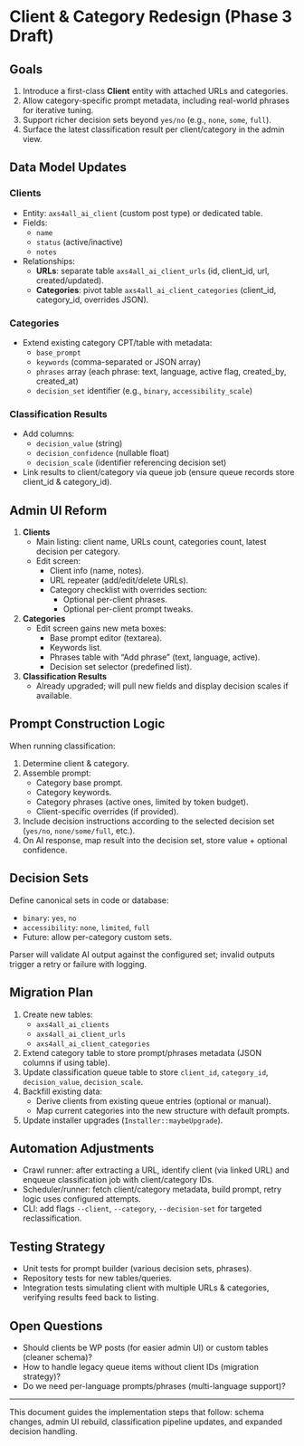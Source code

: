 # Client & Category Redesign (Phase 3 Draft)

## Goals
1. Introduce a first-class **Client** entity with attached URLs and categories.
2. Allow category-specific prompt metadata, including real-world phrases for iterative tuning.
3. Support richer decision sets beyond `yes/no` (e.g., `none`, `some`, `full`).
4. Surface the latest classification result per client/category in the admin view.

## Data Model Updates

### Clients
- Entity: `axs4all_ai_client` (custom post type) or dedicated table.
- Fields:
  - `name`
  - `status` (active/inactive)
  - `notes`
- Relationships:
  - **URLs**: separate table `axs4all_ai_client_urls` (id, client_id, url, created/updated).
  - **Categories**: pivot table `axs4all_ai_client_categories` (client_id, category_id, overrides JSON).

### Categories
- Extend existing category CPT/table with metadata:
  - `base_prompt`
  - `keywords` (comma-separated or JSON array)
  - `phrases` array (each phrase: text, language, active flag, created_by, created_at)
  - `decision_set` identifier (e.g., `binary`, `accessibility_scale`)

### Classification Results
- Add columns:
  - `decision_value` (string)
  - `decision_confidence` (nullable float)
  - `decision_scale` (identifier referencing decision set)
- Link results to client/category via queue job (ensure queue records store client_id & category_id).

## Admin UI Reform
1. **Clients**
   - Main listing: client name, URLs count, categories count, latest decision per category.
   - Edit screen:
     - Client info (name, notes).
     - URL repeater (add/edit/delete URLs).
     - Category checklist with overrides section:
       - Optional per-client phrases.
       - Optional per-client prompt tweaks.
2. **Categories**
   - Edit screen gains new meta boxes:
     - Base prompt editor (textarea).
     - Keywords list.
     - Phrases table with “Add phrase” (text, language, active).
     - Decision set selector (predefined list).
3. **Classification Results**
   - Already upgraded; will pull new fields and display decision scales if available.

## Prompt Construction Logic
When running classification:
1. Determine client & category.
2. Assemble prompt:
   - Category base prompt.
   - Category keywords.
   - Category phrases (active ones, limited by token budget).
   - Client-specific overrides (if provided).
3. Include decision instructions according to the selected decision set (`yes/no`, `none/some/full`, etc.).
4. On AI response, map result into the decision set, store value + optional confidence.

## Decision Sets
Define canonical sets in code or database:
- `binary`: `yes`, `no`
- `accessibility`: `none`, `limited`, `full`
- Future: allow per-category custom sets.

Parser will validate AI output against the configured set; invalid outputs trigger a retry or failure with logging.

## Migration Plan
1. Create new tables:
   - `axs4all_ai_clients`
   - `axs4all_ai_client_urls`
   - `axs4all_ai_client_categories`
2. Extend category table to store prompt/phrases metadata (JSON columns if using table).
3. Update classification queue table to store `client_id`, `category_id`, `decision_value`, `decision_scale`.
4. Backfill existing data:
   - Derive clients from existing queue entries (optional or manual).
   - Map current categories into the new structure with default prompts.
5. Update installer upgrades (`Installer::maybeUpgrade`).

## Automation Adjustments
- Crawl runner: after extracting a URL, identify client (via linked URL) and enqueue classification job with client/category IDs.
- Scheduler/runner: fetch client/category metadata, build prompt, retry logic uses configured attempts.
- CLI: add flags `--client`, `--category`, `--decision-set` for targeted reclassification.

## Testing Strategy
- Unit tests for prompt builder (various decision sets, phrases).
- Repository tests for new tables/queries.
- Integration tests simulating client with multiple URLs & categories, verifying results feed back to listing.

## Open Questions
- Should clients be WP posts (for easier admin UI) or custom tables (cleaner schema)?
- How to handle legacy queue items without client IDs (migration strategy)?
- Do we need per-language prompts/phrases (multi-language support)?

---
This document guides the implementation steps that follow: schema changes, admin UI rebuild, classification pipeline updates, and expanded decision handling.
